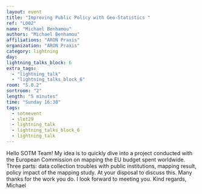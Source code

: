 ```yaml
---
layout: event
title: "Improving Public Policy with Geo-Statistics "
ref: "L002"
name: "Michael Benhamou"
authors: "Michael Benhamou"
affiliations: "ARON Praxis"
organization: "ARON Praxis"
category: lightning
day: 
lightning_talks_block: 6
extra_tags:
  - "lightning_talk"
  - "lightning_talks_block_6"
room: "S.0.2"
sortroom: "2"
length: "5 minutes"
time: "Sunday 16:30"
tags:
  - sotmevent
  - slot29
  - lightning_talk
  - lightning_talks_block_6
  - lightning_talk
---
```

Hello SOTM Team! 
My idea is to quickly dive into a project conducted with the European Commission on mapping the EU budget spent worldwide. Three parts: data collection troubles with public institutions, mapping result, policy impact of the mapping study. 
At your disposal to discuss this. 
Many thanks for the work you do. 
I look forward to meeting you. 
Kind regards,
Michael 
